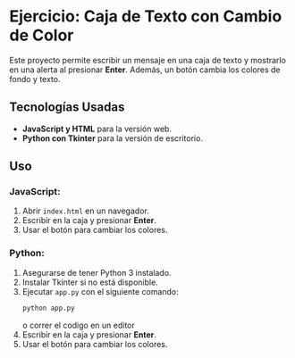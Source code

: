 # Ejercicio: Caja de Texto con Cambio de Color

Este proyecto permite escribir un mensaje en una caja de texto y mostrarlo en una alerta al presionar **Enter**. Además, un botón cambia los colores de fondo y texto.

## Tecnologías Usadas
- **JavaScript y HTML** para la versión web.
- **Python con Tkinter** para la versión de escritorio.

## Uso
### JavaScript:
1. Abrir `index.html` en un navegador.
2. Escribir en la caja y presionar **Enter**.
3. Usar el botón para cambiar los colores.

### Python:
1. Asegurarse de tener Python 3 instalado.
2. Instalar Tkinter si no está disponible.
3. Ejecutar `app.py` con el siguiente comando:
   ```sh
   python app.py
   ```
   o correr el codigo en un editor
5. Escribir en la caja y presionar **Enter**.
6. Usar el botón para cambiar los colores.



